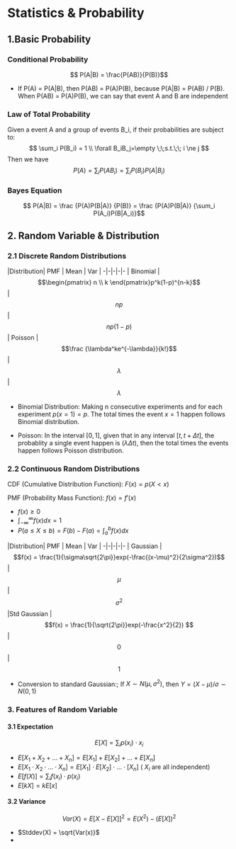 <script type="text/javascript" src="https://cdn.mathjax.org/mathjax/latest/MathJax.js?config=TeX-AMS_HTML"></script>

# Statistics & Probability
## 1.Basic Probability

### Conditional Probability
$$ P(A|B) = \frac{P(AB)}{P(B)}$$

- If P(A) = P(A|B), then P(AB) = P(A)P(B), because P(A|B) = P(AB) / P(B). When P(AB) = P(A)P(B), we can say that event A and B are independent

### Law of Total Probability
Given a event A and a group of events B_i, if their probabilities are subject to:
$$	\sum_i P(B_i) = 1 \\ \forall B_iB_j=\empty \;\;s.t.\;\; i \ne j $$ 
Then we have 
$$ P(A) = \sum_i P(AB_i) = \sum_iP(B_i)P(A|B_i)$$

### Bayes Equation
$$ P(A|B) = \frac {P(A)P(B|A)} {P(B)} = \frac {P(A)P(B|A)} {\sum_i P(A_i)P(B|A_i)}$$

## 2. Random Variable & Distribution
### 2.1 Discrete Random Distributions
|Distribution| PMF | Mean | Var | 
-|-|-|-|-
| Binomial | $$\begin{pmatrix} n \\ k \end{pmatrix}p^k(1-p)^{n-k}$$ | $$np$$ | $$np(1-p)$$ 
| Poisson | $$\frac {\lambda^ke^{-\lambda}}{k!}$$ | $$\lambda$$ | $$\lambda$$


- Binomial Distribution: Making n consecutive experiments and for each experiment $p(x=1)=p$. The total times the event $x=1$ happen follows Binomial distribution.

- Poisson: In the interval $[0, 1]$, given that in any interval $[t, t+\Delta t]$, the probablity a single event happen is $(\lambda\Delta t)$, then the total times the events happen follows Poisson distribution.

### 2.2 Continuous Random Distributions
CDF (Cumulative Distribution Function): $F(x) = p(X<x)$

PMF (Probability Mass Function): $f(x) = f'(x)$
- $f(x)\ge0$
- $\int_{-\infty}^{\infty}f(x)dx=1$
- $P(a \le X \le b) = F(b) - F(a) = \int_a^bf(x)dx$

|Distribution| PMF | Mean | Var | 
-|-|-|-|-
| Gaussian | $$f(x) = \frac{1}{\sigma\sqrt{2\pi}}exp(-\frac{(x-\mu)^2}{2\sigma^2})$$ | $$\mu$$ | $$\sigma^2$$
|Std Gaussian | $$f(x) = \frac{1}{\sqrt{2\pi}}exp(-\frac{x^2}{2}) $$ | $$0$$ | $$1$$

- Conversion to standard Gaussian:; If $X \sim N(\mu, \sigma^2)$, then $Y=(X-\mu)/\sigma \sim N(0,1)$
 
### 3. Features of Random Variable
#### 3.1 Expectation
$$ E[X] = \sum_i p(x_i)\cdot x_i$$
- $E[X_1+X_2+...+X_n] = E[X_1]+ E[X_2]+...+E[X_n]$
-  $E[X_1\cdot X_2 \cdot ... \cdot X_n] = E[X_1]\cdot E[X_2] \cdot ... \cdot[X_n]$ ( $X_i$ are all independent)
- $E[f(X)] = \sum_i f(x_i) \cdot p(x_i)$
- $E[kX] = kE[x]$
#### 3.2 Variance
$$ Var(X) = E[X - E[X]]^2 = E(X^2) - (E[X])^2 $$
- $Stddev(X) = \sqrt{Var(x)}$
- 

<!--stackedit_data:
eyJoaXN0b3J5IjpbLTE0MTgyMjc5NTcsLTE3ODUwNTA4MjMsNz
I1NTQ1NTk3LDE5MzAzNzQ1NDYsMTQ5MDMyMTgzNiwtNjAzMjYw
NzUxLDM3Mjk1MDU5MywtNTUzODk3OTIxLDEyMzMxMzEzMjQsLT
ExMDYzMDUyNjAsMTk1NjM3MzUxLDE1MTAwNjA2MDAsMTY0MDk0
ODg3MywxMzM0MjAwOTU3LDE4NTc5NTQ2NDQsMTI2MjU2ODYzMC
wtMTQ1Mzk5OTc0NCwxMjk4MTAxOTI0LDExNTY3NzU3MDYsMjA2
MjI5MzA2OV19
-->
